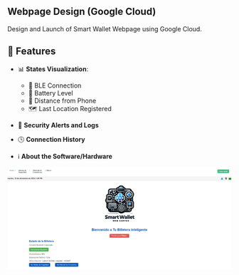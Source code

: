 ## Webpage Design (Google Cloud)

Design and Launch of Smart Wallet Webpage using Google Cloud.

## 🧠 Features

- 📊 **States Visualization**:
  - 📶 BLE Connection  
  - 🔋 Battery Level  
  - 📏 Distance from Phone  
  - 🗺️ Last Location Registered

- 🚨 **Security Alerts and Logs**
- 🕓 **Connection History**
- ℹ️ **About the Software/Hardware**

![Webpage](https://github.com/joshmessi10/DisenoProducto2-Herran-Lopez-Molina/blob/main/images/WebPage.png?raw=true)
